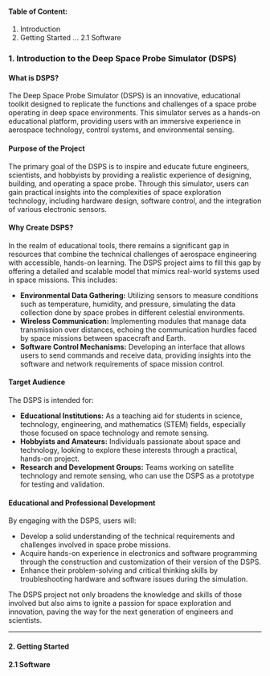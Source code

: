 #### Table of Content:
1. Introduction
2. Getting Started
... 2.1 Software
   

### 1. Introduction to the Deep Space Probe Simulator (DSPS)

#### What is DSPS?

The Deep Space Probe Simulator (DSPS) is an innovative, educational toolkit designed to replicate the functions and challenges of a space probe operating in deep space environments. This simulator serves as a hands-on educational platform, providing users with an immersive experience in aerospace technology, control systems, and environmental sensing. 

#### Purpose of the Project

The primary goal of the DSPS is to inspire and educate future engineers, scientists, and hobbyists by providing a realistic experience of designing, building, and operating a space probe. Through this simulator, users can gain practical insights into the complexities of space exploration technology, including hardware design, software control, and the integration of various electronic sensors.

#### Why Create DSPS?

In the realm of educational tools, there remains a significant gap in resources that combine the technical challenges of aerospace engineering with accessible, hands-on learning. The DSPS project aims to fill this gap by offering a detailed and scalable model that mimics real-world systems used in space missions. This includes:

- **Environmental Data Gathering:** Utilizing sensors to measure conditions such as temperature, humidity, and pressure, simulating the data collection done by space probes in different celestial environments.
- **Wireless Communication:** Implementing modules that manage data transmission over distances, echoing the communication hurdles faced by space missions between spacecraft and Earth.
- **Software Control Mechanisms:** Developing an interface that allows users to send commands and receive data, providing insights into the software and network requirements of space mission control.

#### Target Audience

The DSPS is intended for:
- **Educational Institutions:** As a teaching aid for students in science, technology, engineering, and mathematics (STEM) fields, especially those focused on space technology and remote sensing.
- **Hobbyists and Amateurs:** Individuals passionate about space and technology, looking to explore these interests through a practical, hands-on project.
- **Research and Development Groups:** Teams working on satellite technology and remote sensing, who can use the DSPS as a prototype for testing and validation.

#### Educational and Professional Development

By engaging with the DSPS, users will:
- Develop a solid understanding of the technical requirements and challenges involved in space probe missions.
- Acquire hands-on experience in electronics and software programming through the construction and customization of their version of the DSPS.
- Enhance their problem-solving and critical thinking skills by troubleshooting hardware and software issues during the simulation.

The DSPS project not only broadens the knowledge and skills of those involved but also aims to ignite a passion for space exploration and innovation, paving the way for the next generation of engineers and scientists.

---

#### 2. Getting Started
  #### 2.1 Software

